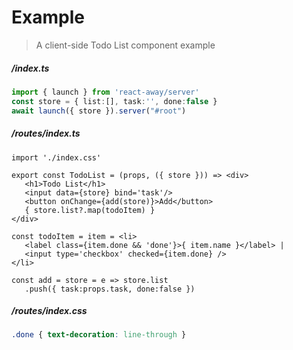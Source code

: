 <style> @import url(example.css);</style>

# Example
> A client-side Todo List component example

##### /index.ts

```ts
import { launch } from 'react-away/server'
const store = { list:[], task:'', done:false }
await launch({ store }).server("#root") 
```
 
##### /routes/index.ts

```tsx
import './index.css'                        

export const TodoList = (props, ({ store })) => <div>
   <h1>Todo List</h1>
   <input data={store} bind='task'/>
   <button onChange={add(store)}>Add</button>      
   { store.list?.map(todoItem) }
</div> 
 
const todoItem = item = <li> 
   <label class={item.done && 'done'}>{ item.name }</label> | 
   <input type='checkbox' checked={item.done} />
</li>

const add = store = e => store.list
   .push({ task:props.task, done:false })
```
 
##### /routes/index.css

```css
.done { text-decoration: line-through }      
```
